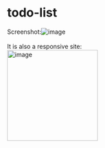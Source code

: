 # todo-list
Screenshot:![image](https://github.com/Likheet/todo-list/assets/66800864/f855bc4e-0495-4176-9457-d1e0c5c34532)
<br>  
It is also a responsive site:
<br>
<img width="211" alt="image" src="https://github.com/Likheet/todo-list/assets/66800864/e526e8e1-f2c1-498b-b3d2-4f4ab17f6045">
